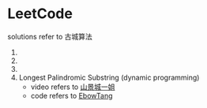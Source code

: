 # LeetCode
solutions refer to 古城算法

1.
2.
3. 
5. Longest Palindromic Substring (dynamic programming)
   - video refers to [山景城一姐](https://www.youtube.com/watch?v=ZnzvU03HtYk)
   - code refers to [EbowTang](https://blog.csdn.net/ebowtang/article/details/50698672)
